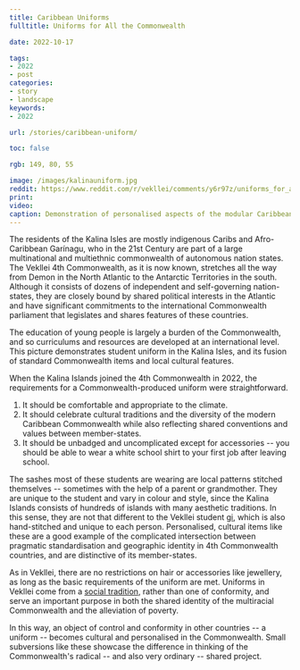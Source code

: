 ```yaml
---
title: Caribbean Uniforms
fulltitle: Uniforms for All the Commonwealth

date: 2022-10-17

tags: 
- 2022
- post
categories:
- story
- landscape
keywords:
- 2022

url: /stories/caribbean-uniform/

toc: false

rgb: 149, 80, 55

image: /images/kalinauniform.jpg
reddit: https://www.reddit.com/r/vekllei/comments/y6r97z/uniforms_for_all_the_commonwealth/
print: 
video:
caption: Demonstration of personalised aspects of the modular Caribbean Commonwealth uniform system.
---
```

The residents of the Kalina Isles are mostly indigenous Caribs and Afro-Caribbean Garínagu, who in the 21st Century are part of a large multinational and multiethnic commonwealth of autonomous nation states. The Vekllei 4th Commonwealth, as it is now known, stretches all the way from Demon in the North Atlantic to the Antarctic Territories in the south. Although it consists of dozens of independent and self-governing nation-states, they are closely bound by shared political interests in the Atlantic and have significant commitments to the international Commonwealth parliament that legislates and shares features of these countries.

The education of young people is largely a burden of the Commonwealth, and so curriculums and resources are developed at an international level. This picture demonstrates student uniform in the Kalina Isles, and its fusion of standard Commonwealth items and local cultural features.

When the Kalina Islands joined the 4th Commonwealth in 2022, the requirements for a Commonwealth-produced uniform were straightforward.

1. It should be comfortable and appropriate to the climate.
2. It should celebrate cultural traditions and the diversity of the modern Caribbean Commonwealth while also reflecting shared conventions and values between member-states.
3. It should be unbadged and uncomplicated except for accessories -- you should be able to wear a white school shirt to your first job after leaving school.

The sashes most of these students are wearing are local patterns stitched themselves -- sometimes with the help of a parent or grandmother. They are unique to the student and vary in colour and style, since the Kalina Islands consists of hundreds of islands with many aesthetic traditions. In this sense, they are not that different to the Vekllei student [gi](/stories/crown/), which is also hand-stitched and unique to each person. Personalised, cultural items like these are a good example of the complicated intersection between pragmatic standardisation and geographic identity in 4th Commonwealth countries, and are distinctive of its member-states.

As in Vekllei, there are no restrictions on hair or accessories like jewellery, as long as the basic requirements of the uniform are met. Uniforms in Vekllei come from a [social tradition](/stories/uniforms/), rather than one of conformity, and serve an important purpose in both the shared identity of the multiracial Commonwealth and the alleviation of poverty. 

In this way, an object of control and conformity in other countries -- a uniform -- becomes cultural and personalised in the Commonwealth. Small subversions like these showcase the difference in thinking of the Commonwealth's radical -- and also very ordinary -- shared project.